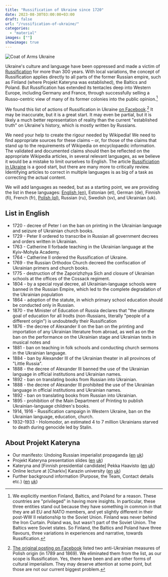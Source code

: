 ```yaml
---
title: "Russification of Ukraine since 1720" 
date: 2023-08-30T03:00:00+03:00
draft: false
url: "/russification-of-ukraine/"
categories: 
  - "material"
images: [""]
showimage: true
---
```


![Coat of Arms Ukraine](/images/Lesser_Coat_of_Arms_of_Ukraine.png#floatright)

Ukraine's culture and language have been oppressed and made a victim of [Russification](https://en.wikipedia.org/wiki/Russification) for more than 300 years. With local variations, the concept of Russification applies directly to all parts of the former Russian empire, such as Finland (where Projekt Kateryna was established), the Baltics and Poland. But Russification has extended its tentacles deep into Western Europe, including Germany and France, through successfully selling a Russo-centric view of many of its former colonies into the public opinion.[^1]

We found this list of actions of Russification in Ukraine [on Facebook](https://www.facebook.com/solohanna/posts/pfbid02Joga4VEQL75R4SusXszovpgCapRCtbHxS6QSzqENWVBQ6WNhzLMpy3ctXrU2e7LRl).[^2] It may be inaccurate, but it is a great start. It may even be partial, but it is likely a much better representation of reality than the current "established truth" on Ukraine's history, which is mostly written by Russians. 

We need your help to create the rigour needed by Wikipedia! We need to find appropriate sources for these claims – or, for those of the claims that stand up to the requirements of Wikipedia on encyclopaedic information. The validated and documented claims should then be reflected on the appropriate Wikipedia articles, in several relevant languages, as we believe it would be a mistake to limit ourselves to English. The article [Russificiation in Ukraine](https://en.wikipedia.org/wiki/Russification_in_Ukraine) is a good start, but there are many more to critically review. Identifying articles to correct in multiple languages is as big of a task as correcting the actual content. 

We will add languages as needed, but as a starting point, we are providing the list in these languages: [English (en)](/russification-of-ukraine/), Estonian (et), German (de), Finnish (fi), French (fr), [Polish (pl)](/pl/russification-of-ukraine/), Russian (ru), Swedish (sv), and Ukrainian (uk). 

## List in English ##
* 1720 - decree of Peter I on the ban on printing in the Ukrainian language and seizure of Ukrainian church books.
* 1729 - Peter II ordered to transcribe in Russian all government decrees and orders written in Ukrainian.
* 1763 - Catherine II forbade teaching in the Ukrainian language at the Kyiv-Mohyla Academy.
* 1764 - Catherine II ordered the Russification of Ukraine.
* 1769 - the Russian Orthodox Church decreed the confiscation of Ukrainian primers and church books.
* 1775 - destruction of the Zaporizhzhya Sich and closure of Ukrainian schools at the offices of the Cossack regiment.
* 1804 - by a special royal decree, all Ukrainian-language schools were banned in the Russian Empire, which led to the complete degradation of the Ukrainian population
* 1864 - adoption of the statute, in which primary school education should be conducted only in Russian.
* 1870 - the Minister of Education of Russia declares that "the ultimate goal of education for all Irodts (non-Russians, literally "people of a different origin") is undoubtedly their Russification
* 1876 - the decree of Alexander II on the ban on the printing and importation of any Ukrainian literature from abroad, as well as on the ban on the performance on the Ukrainian stage and Ukrainian texts in musical notes and
* 1881 - ban on teaching in folk schools and conducting church sermons in the Ukrainian language.
* 1884 - ban by Alexander III of the Ukrainian theater in all provinces of "Little Russia".
* 1888 - the decree of Alexander III banned the use of the Ukrainian language in official institutions and Ukrainian names.
* 1892 - ban on translating books from Russian into Ukrainian.
* 1888 - the decree of Alexander III prohibited the use of the Ukrainian language in official institutions and Ukrainian names.
* 1892 - ban on translating books from Russian into Ukrainian.
* 1895 - prohibition of the Main Department of Printing to publish Ukrainian-language children's books.
* 1914, 1916 - Russification campaign in Western Ukraine, ban on the Ukrainian language, education, church.
* 1932–1933 - Holomodor, an estimated 4 to 7 million Ukrainians starved to death during genocide led by Stalin.

## About Projekt Kateryna ##
- Our manifesto: Undoing Russian imperialist propaganda ([en](/undoing-russian-imperialist-propaganda/) [uk](/uk/undoing-russian-imperialist-propaganda/))
- Projekt Kateryna presentation slides ([en](/presentation-slides/) [uk](/uk/presentation-slides/))
- Kateryna and [Finnish presidential candidate] Pekka Haavisto ([en](/mtg_haavisto/) [uk](/uk/mtg_haavisto/))
- Online lecture at [Charkiv] Karazin university ([en](/kaj-lecture-at-karazin/) [uk](/uk/kaj-lecture-at-karazin/))
- Further background information (Purpose, the Team, Contact details etc.) ([en](/about/) [uk](/uk/about/))

[^1]: We explicitly mention Finland, Baltics, and Poland for a reason. These countries are "privileged" in having more insights. In particular, these three entities stand out because they have something in common in that they are all EU and NATO members, and yet slightly different in their post-WW II relationship to the Soviet Union. Finland was never behind the Iron Curtain. Poland was, but wasn't part of the Soviet Union. The Baltics were Soviet states. So Finland, the Baltics and Poland have three flavours, three variations in experiences and narrative, towards Russification.

[^2]: [The original posting on Facebook](https://www.facebook.com/solohanna/posts/pfbid02Joga4VEQL75R4SusXszovpgCapRCtbHxS6QSzqENWVBQ6WNhzLMpy3ctXrU2e7LRl) listed two anti-Ukrainian measures of Polish origin (in 1789 and 1869). We eliminated them from the list, as our scope is Russification. Yes, there have been and are other forms of cultural imperialism. They may deserve attention at some point, but those are not our current biggest problem.
